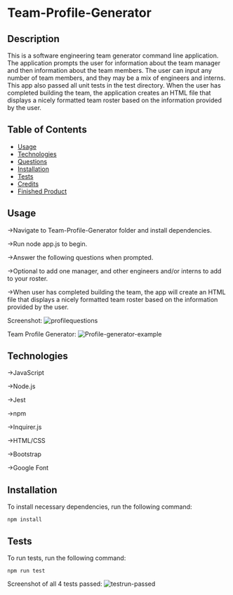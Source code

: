 # Team-Profile-Generator

## Description 

This is a software engineering team generator command line application. The application prompts the user for information about the team manager and then information about the team members. The user can input any number of team members, and they may be a mix of engineers and interns. This app also passed all unit tests in the test directory. When the user has completed building the team, the application creates an HTML file that displays a nicely formatted team roster based on the information provided by the user.

## Table of Contents
* [Usage](#usage)
* [Technologies](#technologies)
* [Questions](#questions)
* [Installation](#Installation)
* [Tests](#Tests)
* [Credits](#Credits)
* [Finished Product](#finished-product)

## Usage

&rightarrow;Navigate to Team-Profile-Generator folder and install dependencies.

&rightarrow;Run node app.js to begin.

&rightarrow;Answer the following questions when prompted.

&rightarrow;Optional to add one manager, and other engineers and/or interns to add to your roster.

&rightarrow;When user has completed building the team, the app will create an HTML file that displays a nicely formatted team roster based on the information provided by the user.

Screenshot: ![profilequestions](https://user-images.githubusercontent.com/70370805/101961095-d991c980-3bbd-11eb-927e-62978b08acc2.jpg)

Team Profile Generator: ![Profile-generator-example](https://user-images.githubusercontent.com/70370805/101961249-2aa1bd80-3bbe-11eb-83d2-9e83a4ee8f7a.png)

## Technologies

&rightarrow;JavaScript

&rightarrow;Node.js

&rightarrow;Jest

&rightarrow;npm

&rightarrow;Inquirer.js

&rightarrow;HTML/CSS

&rightarrow;Bootstrap

&rightarrow;Google Font

## Installation
To install necessary dependencies, run the following command: 
``` 
npm install 
``` 

## Tests
To run tests, run the following command: 
``` 
npm run test 
```

Screenshot of all 4 tests passed: ![testrun-passed](https://user-images.githubusercontent.com/70370805/101961698-1b6f3f80-3bbf-11eb-88df-be64e880a7fc.jpg)

